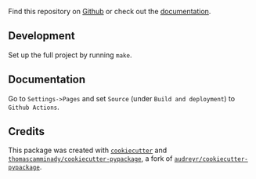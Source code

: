 Find this repository on [Github](https://github.com/thomascamminady/si_base_units_relationships_poster_recreate) or check out the [documentation](https://thomascamminady.github.io/si_base_units_relationships_poster_recreate).


## Development

Set up the full project by running `make`.

## Documentation
Go to `Settings->Pages` and set `Source` (under `Build and deployment`) to `Github Actions`.


## Credits

This package was created with [`cookiecutter`](https://github.com/audreyr/cookiecutter) and [`thomascamminady/cookiecutter-pypackage`](https://github.com/thomascamminady/cookiecutter-pypackage), a fork of [`audreyr/cookiecutter-pypackage`](https://github.com/audreyr/cookiecutter-pypackage).
